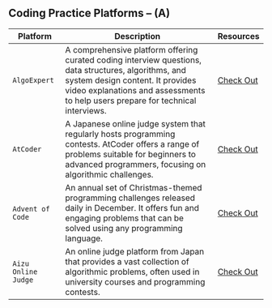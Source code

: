 ## Coding Practice Platforms – (A)

| **Platform** | **Description** | **Resources** |
|--------------|-----------------|---------------|
| `AlgoExpert` | A comprehensive platform offering curated coding interview questions, data structures, algorithms, and system design content. It provides video explanations and assessments to help users prepare for technical interviews. | [Check Out](https://www.algoexpert.io/) |
| `AtCoder` | A Japanese online judge system that regularly hosts programming contests. AtCoder offers a range of problems suitable for beginners to advanced programmers, focusing on algorithmic challenges. | [Check Out](https://atcoder.jp/) |
| `Advent of Code` | An annual set of Christmas-themed programming challenges released daily in December. It offers fun and engaging problems that can be solved using any programming language. | [Check Out](https://adventofcode.com/) |
| `Aizu Online Judge` | An online judge platform from Japan that provides a vast collection of algorithmic problems, often used in university courses and programming contests. | [Check Out](https://onlinejudge.u-aizu.ac.jp/) |

